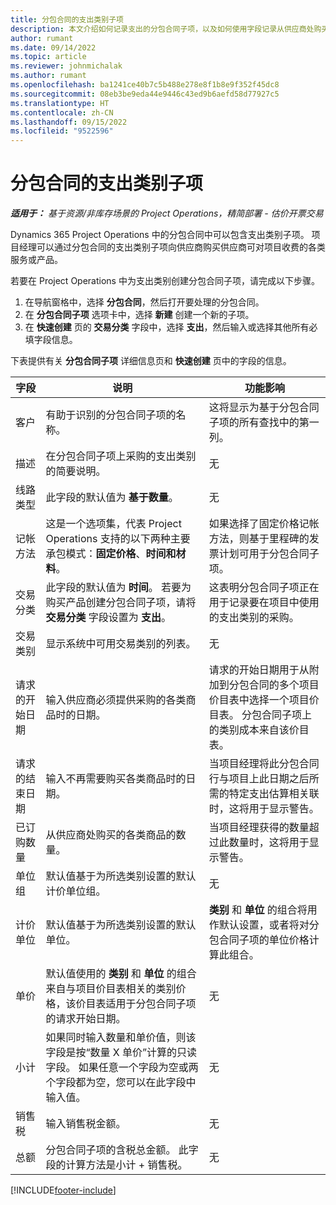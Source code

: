 ```yaml
---
title: 分包合同的支出类别子项
description: 本文介绍如何记录支出的分包合同子项，以及如何使用字段记录从供应商处购买的时间。
author: rumant
ms.date: 09/14/2022
ms.topic: article
ms.reviewer: johnmichalak
ms.author: rumant
ms.openlocfilehash: ba1241ce40b7c5b488e278e8f1b8e9f352f45dc8
ms.sourcegitcommit: 08eb3be9eda44e9446c43ed9b6aefd58d77927c5
ms.translationtype: HT
ms.contentlocale: zh-CN
ms.lasthandoff: 09/15/2022
ms.locfileid: "9522596"
---
```

#  <a name="subcontract-lines-for-expense-categories"></a>分包合同的支出类别子项

_**适用于：** 基于资源/非库存场景的 Project Operations，精简部署 - 估价开票交易_

Dynamics 365 Project Operations 中的分包合同中可以包含支出类别子项。 项目经理可以通过分包合同的支出类别子项向供应商购买供应商可对项目收费的各类服务或产品。

若要在 Project Operations 中为支出类别创建分包合同子项，请完成以下步骤。

1. 在导航窗格中，选择 **分包合同**，然后打开要处理的分包合同。
2. 在 **分包合同子项** 选项卡中，选择 **新建** 创建一个新的子项。
3. 在 **快速创建** 页的 **交易分类** 字段中，选择 **支出**，然后输入或选择其他所有必填字段信息。

下表提供有关 **分包合同子项** 详细信息页和 **快速创建** 页中的字段的信息。

| **字段** | **说明** | **功能影响** |
| --- | --- | --- |
| 客户 | 有助于识别的分包合同子项的名称。 | 这将显示为基于分包合同子项的所有查找中的第一列。 |
| 描述 | 在分包合同子项上采购的支出类别的简要说明。 | 无​ |
|线路类型 | 此字段的默认值为 **基于数量**。 |无​ |
| 记帐方法 | 这是一个选项集，代表 Project Operations 支持的以下两种主要承包模式：**固定价格**、**时间和材料**。 | 如果选择了固定价格记帐方法，则基于里程碑的发票计划可用于分包合同子项。 |
| 交易分类 | 此字段的默认值为 **时间**。 若要为购买产品创建分包合同子项，请将 **交易分类** 字段设置为 **支出**。  | 这表明分包合同子项正在用于记录要在项目中使用的支出类别的采购。 |
| 交易类别 | 显示系统中可用交易类别的列表。 |无​ |
| 请求的开始日期 | 输入供应商必须提供采购的各类商品时的日期。 | 请求的开始日期用于从附加到分包合同的多个项目价目表中选择一个项目价目表。 分包合同子项上的类别成本来自该价目表。 |
| 请求的结束日期 | 输入不再需要购买各类商品时的日期。 | 当项目经理将此分包合同行与项目上此日期之后所需的特定支出估算相关联时，这将用于显示警告。 |
| 已订购数量 | 从供应商处购买的各类商品的数量。 | 当项目经理获得的数量超过此数量时，这将用于显示警告。|
| 单位组 | 默认值基于为所选类别设置的默认计价单位组。 |无​ |
| 计价单位 | 默认值基于为所选类别设置的默认单位。  | **类别** 和 **单位** 的组合将用作默认设置，或者将对分包合同子项的单位价格计算此组合。  |
| 单价 | 默认值使用的 **类别** 和 **单位** 的组合来自与项目价目表相关的类别价格，该价目表适用于分包合同子项的请求开始日期。 |无​ |
| 小计 | 如果同时输入数量和单价值，则该字段是按“数量 X 单价”计算的只读字段。 如果任意一个字段为空或两个字段都为空，您可以在此字段中输入值。 |无​ |
| 销售税 | 输入销售税金额。 |无​ |
| 总额 | 分包合同子项的含税总金额。 此字段的计算方法是小计 + 销售税。 |无​ |


[!INCLUDE[footer-include](../../includes/footer-banner.md)]
